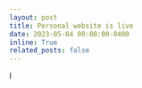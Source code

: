 ```yaml
---
layout: post
title: Personal website is live
date: 2023-05-04 00:00:00-0400
inline: True
related_posts: false
---
```


I 